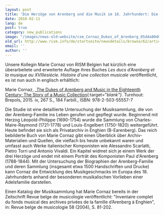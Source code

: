 ```yaml
---
layout: post
title: 'Die Herzöge von Arenberg und die Musik im 18. Jahrhundert: Die Geschichte einer Musiksammlung'
date: 2016-02-11
lang: de
post: true
category: new_publications
image: "/images/news-old-website/csm_Cornaz_Dukes_of_Arenberg_05dda80d62.jpg"
old_url: http://www.rism.info/de/startseite/newsdetails/browse/62/article/64/the-dukes-of-arenberg-and-music-in-the-eighteenth-century-the-story-of-a-music-collection.html
email: ''
author: ''
---
```


Unsere Kollegin Marie Cornaz von RISM Belgien hat kürzlich eine überarbeitete und erweiterte Auflage ihres Buches _Les ducs d’Arenberg et la musique au XVIIIesiècle. Histoire d’une collection musicale_ veröffentlicht, es ist nun auch in englisch erhältlich:

Marie Cornaz, _[The Dukes of Arenberg and Music in the Eighteenth Century: The Story of a Music Collection](http://www.brepols.net/Pages/ShowProduct.aspx?prod_id=IS-9782503555577-1){:target="_blank"}_. Turnhout: Brepols, 2015. iv, 267 S., 184 Farbill., ISBN: 978-2-503-55557-7

Die Studie ist eine detaillierte Untersuchung der Musiksammlung, die von der Arenberg-Familie ins Leben gerufen und gepflegt wurde. Beginnend mit Herzog Léopold-Philippe (1690-1754) wurde die Sammlung von Charles-Maire-Raymond (1721-1778) und Louis-Engelbert (1750-1820) weitergeführt. Heute befindet sie sich als Privatarchiv in Enghien (B-Earenberg). Das reich bebilderte Buch von Marie Cornaz gibt einen Überblick über Archiv-Materialien und Quellen, die vielfach bis heute unbekannt waren und umfasst auch Werke italienischer Komponisten wie Alessandro Scarlatti, Pietro Torri und Antonio Vivaldi. Ein Kapitel widmet sich je einem Werk der drei Herzöge und endet mit einem Porträt des Komponisten Paul d'Arenberg (1788-1844). Mit der Untersuchung der Biographien der Arenberg-Familie und deren Sammlung (insgesamt etwa 1500 Handschriften und Drucke) kann Cornaz die Entwicklung des Musikgeschmacks im Europa des 18. Jahrhunderts anhand der besonderen musikalischen Vorlieben einer Adelsfamilie darstellen.


Einen Katalog der Musiksammlung hat Marie Cornaz bereits in der Zeitschrift Revue belge de musicologie veröffentlicht: "Inventaire complet du fonds musical des archives privées de la famille d’Arenberg à Enghien", in: Revue belge de musicologie 58 (2004), S. 81-202.


